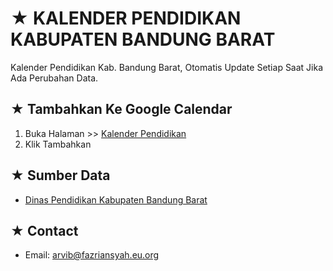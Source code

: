 # ★ KALENDER PENDIDIKAN KABUPATEN BANDUNG BARAT
Kalender Pendidikan Kab. Bandung Barat, Otomatis Update Setiap Saat Jika Ada Perubahan Data.

## ★ Tambahkan Ke Google Calendar

1. Buka Halaman >> [Kalender Pendidikan](https://arv-fazriansyah.github.io/kaldik-bandung-barat/)
2. Klik Tambahkan

## ★ Sumber Data

- [Dinas Pendidikan Kabupaten Bandung Barat](https://disdikkbb.org/)

## ★ Contact

- Email: [arvib@fazriansyah.eu.org](arvib@fazriansyah.eu.org)

